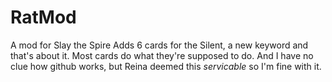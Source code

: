 # RatMod
A mod for Slay the Spire
Adds 6 cards for the Silent, a new keyword and that's about it.
Most cards do what they're supposed to do.
And I have no clue how github works, but Reina deemed this *servicable* so I'm fine with it.
